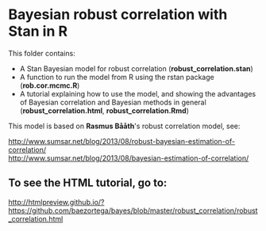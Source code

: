 Bayesian robust correlation with Stan in R
==========================================

This folder contains: 

* A Stan Bayesian model for robust correlation (__robust_correlation.stan__)
* A function to run the model from R using the rstan package (__rob.cor.mcmc.R__)
* A tutorial explaining how to use the model, and showing the advantages of Bayesian correlation and Bayesian methods in general (__robust_correlation.html__, __robust_correlation.Rmd__)

This model is based on __Rasmus Bååth__'s robust correlation model, see:

http://www.sumsar.net/blog/2013/08/robust-bayesian-estimation-of-correlation/   
http://www.sumsar.net/blog/2013/08/bayesian-estimation-of-correlation/


To see the HTML tutorial, go to:
--------------------------------

http://htmlpreview.github.io/?https://github.com/baezortega/bayes/blob/master/robust_correlation/robust_correlation.html

